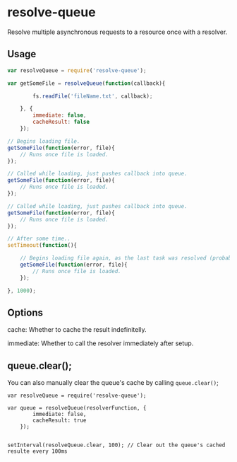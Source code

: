 # resolve-queue

Resolve multiple asynchronous requests to a resource once with a resolver.

## Usage

``` javascript
var resolveQueue = require('resolve-queue');

var getSomeFile = resolveQueue(function(callback){

        fs.readFile('fileName.txt', callback);

    }, {
        immediate: false,
        cacheResult: false
    });

// Begins loading file.
getSomeFile(function(error, file){
    // Runs once file is loaded.
});

// Called while loading, just pushes callback into queue.
getSomeFile(function(error, file){
    // Runs once file is loaded.
});

// Called while loading, just pushes callback into queue.
getSomeFile(function(error, file){
    // Runs once file is loaded.
});

// After some time..
setTimeout(function(){

    // Begins loading file again, as the last task was resolved (probably)
    getSomeFile(function(error, file){
        // Runs once file is loaded.
    });

}, 1000);

```

## Options

cache: Whether to cache the result indefinitelly.

immediate: Whether to call the resolver immediately after setup.

## queue.clear();

You can also manually clear the queue's cache by calling `queue.clear()`;

```
var resolveQueue = require('resolve-queue');

var queue = resolveQueue(resolverFunction, {
        immediate: false,
        cacheResult: true
    });


setInterval(resolveQueue.clear, 100); // Clear out the queue's cached resulte every 100ms

```